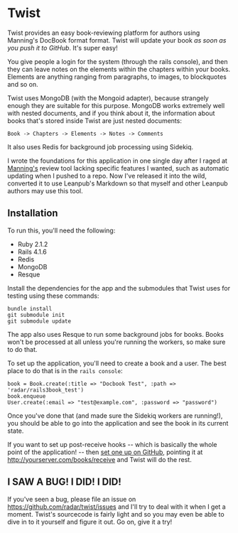 # Twist 

Twist provides an easy book-reviewing platform for authors using Manning's DocBook format format. Twist will update your book *as soon as you push it to GitHub*. It's super easy!

You give people a login for the system (through the rails console), and then they can leave notes on the elements within the chapters within your books. Elements are anything ranging from paragraphs, to images, to blockquotes and so on.

Twist uses MongoDB (with the Mongoid adapter), because strangely enough they are suitable for
this purpose. MongoDB works extremely well with nested documents, and if you think about it, the information about books that's stored inside Twist are just nested documents:

    Book -> Chapters -> Elements -> Notes -> Comments

It also uses Redis for background job processing using Sidekiq.

I wrote the foundations for this application in one single day after I raged at [Manning's](http://manning.com) review tool lacking specific features I wanted, such as automatic updating when I pushed to a repo. Now I've released it into the wild, converted it to use Leanpub's Markdown so that myself and other Leanpub authors may use this tool.

## Installation

To run this, you'll need the following:

* Ruby 2.1.2
* Rails 4.1.6
* Redis
* MongoDB
* Resque

Install the dependencies for the app and the submodules that Twist uses for testing using these commands:

    bundle install
    git submodule init
    git submodule update

The app also uses Resque to run some background jobs for books. Books won't be processed at all unless you're running the workers, so make sure to do that.

To set up the application, you'll need to create a book and a user. The best place to do that is in the `rails console`:

    book = Book.create(:title => "Docbook Test", :path => 'radar/rails3book_test')
    book.enqueue
    User.create(:email => "test@example.com", :password => "password")

Once you've done that (and made sure the Sidekiq workers are running!), you should be able to go into the application and see the book in its current state.

If you want to set up post-receive hooks -- which is basically the whole point of the application! -- then [set one up on GitHub](https://help.github.com/articles/post-receive-hooks), pointing it at http://yourserver.com/books/receive and Twist will do the rest.

## I SAW A BUG! I DID! I DID!

If you've seen a bug, please file an issue on https://github.com/radar/twist/issues and I'll try to deal with it when I get a moment. Twist's sourcecode is fairly light and so you may even be able to dive in to it yourself and figure it out. Go on, give it a try!
